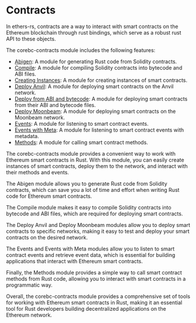 # Contracts

In ethers-rs, contracts are a way to interact with smart contracts on the Ethereum blockchain through rust bindings, which serve as a robust rust API to these objects.

The corebc-contracts module includes the following features:

- [Abigen](): A module for generating Rust code from Solidity contracts.
- [Compile](): A module for compiling Solidity contracts into bytecode and ABI files.
- [Creating Instances](): A module for creating instances of smart contracts.
- [Deploy Anvil](): A module for deploying smart contracts on the Anvil network.
- [Deploy from ABI and bytecode](): A module for deploying smart contracts from their ABI and bytecode files.
- [Deploy Moonbeam](): A module for deploying smart contracts on the Moonbeam network.
- [Events](): A module for listening to smart contract events.
- [Events with Meta](): A module for listening to smart contract events with metadata.
- [Methods](): A module for calling smart contract methods.

The corebc-contracts module provides a convenient way to work with Ethereum smart contracts in Rust. With this module, you can easily create instances of smart contracts, deploy them to the network, and interact with their methods and events.

The Abigen module allows you to generate Rust code from Solidity contracts, which can save you a lot of time and effort when writing Rust code for Ethereum smart contracts.

The Compile module makes it easy to compile Solidity contracts into bytecode and ABI files, which are required for deploying smart contracts.

The Deploy Anvil and Deploy Moonbeam modules allow you to deploy smart contracts to specific networks, making it easy to test and deploy your smart contracts on the desired network.

The Events and Events with Meta modules allow you to listen to smart contract events and retrieve event data, which is essential for building applications that interact with Ethereum smart contracts.

Finally, the Methods module provides a simple way to call smart contract methods from Rust code, allowing you to interact with smart contracts in a programmatic way.

Overall, the corebc-contracts module provides a comprehensive set of tools for working with Ethereum smart contracts in Rust, making it an essential tool for Rust developers building decentralized applications on the Ethereum network.
